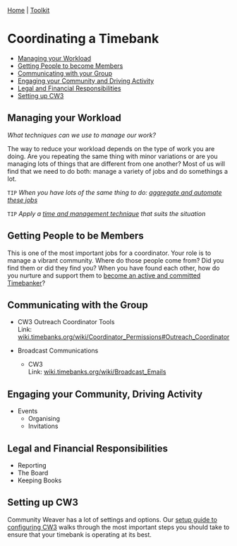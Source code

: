 [Home](index.md) | [Toolkit](Toolkit.md)

# Coordinating a Timebank  
  
- [Managing your Workload](#Managing)
- [Getting People to become Members](#Members)
- [Communicating with your Group](#Communicating)
- [Engaging your Community and Driving Activity](#Engaging)
- [Legal and Financial Responsibilities](#Legal)
- [Setting up CW3](#Settings)

## Managing your Workload <a name="Managing"></a>

_What techniques can we use to manage our work?_

The way to reduce your workload depends on the type of work you are doing. Are you repeating the same thing with minor variations or are you managing lots of things that are different from one another? Most of us will find that we need to do both: manage a variety of jobs and 
do somethings a lot.  

``TIP`` _When you have lots of the same thing to do: [aggregate and automate these jobs](Automate.md)_  

``TIP`` _Apply a [time and management technique](TimeManagement.md) that suits the situation_  
              
  
## Getting People to be Members  <a name="Members"></a>

This is one of the most important jobs for a coordinator. Your role is to manage a vibrant community. Where do those people come from? Did you find them or did they find you? When you have found each other, how do you nurture and support them to [become an active and committed Timebanker](Members.md)?  

  
## Communicating with the Group  <a name="Communicating"></a>
  

* CW3 Outreach Coordinator Tools  
    Link: [wiki.timebanks.org/wiki/Coordinator_Permissions#Outreach_Coordinator][3]  
  
* Broadcast Communications  
    * CW3  
        Link: [wiki.timebanks.org/wiki/Broadcast_Emails][2]  
  
  
## Engaging your Community, Driving Activity  <a name="Engaging"></a>
  
* Events  
    * Organising  
    * Invitations  
  
## Legal and Financial Responsibilities  <a name="Legal"></a>
  
* Reporting  
* The Board  
* Keeping Books  
  
## Setting up CW3  <a name="Settings"></a>

Community Weaver has a lot of settings and options. Our [setup guide to configuring CW3](CommunityWeaver.md) walks through the most important steps you should take to ensure that your timebank is operating at its best. 


[1]: https://www.vox.com/2018/11/2/18053428/recode-decode-full-podcast-transcript-elon-musk-tesla-spacex-boring-company-kara-swisher  
[2]: http://wiki.timebanks.org/wiki/Broadcast_Emails  
[3]: http://wiki.timebanks.org/wiki/Coordinator_Permissions#Outreach_Coordinator  


